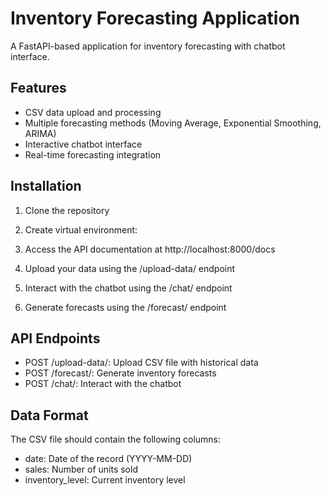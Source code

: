 # Inventory Forecasting Application

A FastAPI-based application for inventory forecasting with chatbot interface.

## Features

- CSV data upload and processing
- Multiple forecasting methods (Moving Average, Exponential Smoothing, ARIMA)
- Interactive chatbot interface
- Real-time forecasting integration

## Installation

1. Clone the repository
2. Create virtual environment:

2. Access the API documentation at http://localhost:8000/docs

3. Upload your data using the /upload-data/ endpoint

4. Interact with the chatbot using the /chat/ endpoint

5. Generate forecasts using the /forecast/ endpoint

## API Endpoints

- POST /upload-data/: Upload CSV file with historical data
- POST /forecast/: Generate inventory forecasts
- POST /chat/: Interact with the chatbot

## Data Format

The CSV file should contain the following columns:
- date: Date of the record (YYYY-MM-DD)
- sales: Number of units sold
- inventory_level: Current inventory level